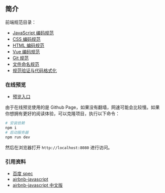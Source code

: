 ## 简介
前端规范目录：
* [JavaScript 编码规范](doc/js.md)
* [CSS 编码规范](doc/css.md)
* [HTML 编码规范](doc/html.md)
* [Vue 编码规范](doc/vue.md)
* [Git 规范](doc/git.md)
* [文件命名规范](doc/file.md)
* [规范验证与代码格式化](doc/verify.md)

### 在线预览
* [预览入口](https://woai3c.github.io/front-end-specification/)

由于在线预览使用的是 Github Page，如果没有翻墙，网速可能会比较慢。如果你想拥有更好的阅读体验，可以克隆项目，执行以下命令：
```bash
# 安装依赖
npm i
# 启动服务器
npm run dev
```
然后在浏览器打开 `http://localhost:8080` 进行访问。 

### 引用资料
* [百度 spec](https://github.com/ecomfe/spec)
* [airbnb-javascript](https://github.com/airbnb/javascript)
* [airbnb-javascript 中文版](https://github.com/lin-123/javascript)
